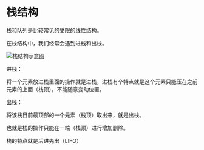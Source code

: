 # 栈结构

栈和队列是比较常见的受限的线性结构。

在栈结构中，我们经常会遇到进栈和出栈。

![栈结构示意图](https://raw.githubusercontent.com/zml212/FigureBed/main/202311062314436.png)

进栈：

将一个元素放进栈里面的操作就是进栈，进栈有个特点就是这个元素只能压在之前元素的上面（栈顶），不能随意变动位置。

出栈：

将该栈目前最顶部的一个元素（栈顶）取出来，就是出栈。

也就是栈的操作只能在一端（栈顶）进行增加删除。

栈的特点就是后进先出（LIFO）
